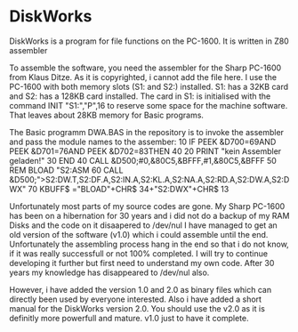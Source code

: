 # DiskWorks
DiskWorks is a program for file functions on the PC-1600. It is written in Z80 assembler

To assemble the software, you need the assembler for the Sharp PC-1600 from Klaus Ditze. As it is copyrighted, i cannot add the file here.
I use the PC-1600 with both memory slots (S1: and S2:) installed. S1: has a 32KB card and S2: has a 128KB card installed. The card in S1: is initialised with the command INIT "S1:","P",16 to reserve some space for the machine software. That leaves about 28KB memory for Basic programs.

The Basic programm DWA.BAS in the repository is to invoke the assembler and pass the module names to the assember:
10 IF PEEK &D700=69AND PEEK &D701=76AND PEEK &D702=83THEN 40
20 PRINT "kein Assembler geladen!"
30 END 
40 CALL &D500;#0,&80C5,&BFFF,#1,&80C5,&BFFF
50 REM BLOAD "S2:ASM
60 CALL &D500;">S2:DW.T,S2:DF.A,S2:IN.A,S2:KL.A,S2:NA.A,S2:RD.A,S2:DW.A,S2:DWX"
70 KBUFF$ ="BLOAD"+CHR$ 34+"S2:DWX"+CHR$ 13

Unfortunately most parts of my source codes are gone. My Sharp PC-1600 has been on a hibernation for 30 years and i did not do a backup of my RAM Disks and the code on it disaapered to /dev/nul
I have managed to get an old version of the software (v1.0) which i could assemble until the end. Unfortunately the assembling process hang in the end so that i do not know, if it was really successfull or not 100% completed. I will try to continue developing it further but first need to understand my own code. After 30 years my knowledge has disappeared to /dev/nul also.

However, i have added the version 1.0 and 2.0 as binary files which can directly been used by everyone interested. Also i have added a short manual for the DiskWorks version 2.0. You should use the v2.0 as it is definitly more powerfull and mature. v1.0 just to have it complete.
